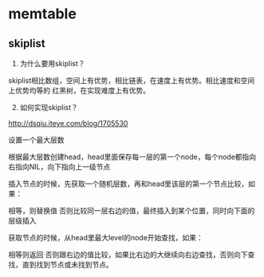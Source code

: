 # memtable

## skiplist

1. 为什么要用skiplist？

skiplist相比数组，空间上有优势，相比链表，在速度上有优势。相比速度和空间上优势均等的
红黑树，在实现难度上有优势。

2. 如何实现skiplist？

http://dsqiu.iteye.com/blog/1705530

设置一个最大层数

根据最大层数创建head，head里面保存每一层的第一个node，每个node都指向右指向NIL，向下指向上一级节点

插入节点的时候，先获取一个随机层数，再和head里该层的第一个节点比较，如果：

相等，则替换值
否则比较同一层右边的值，最终插入到某个位置，同时向下面的层级插入


获取节点的时候，从head里最大level的node开始查找，如果：

相等则返回
否则跟右边的值比较，如果比右边的大继续向右边查找，否则向下查找，直到找到节点或未找到节点。
